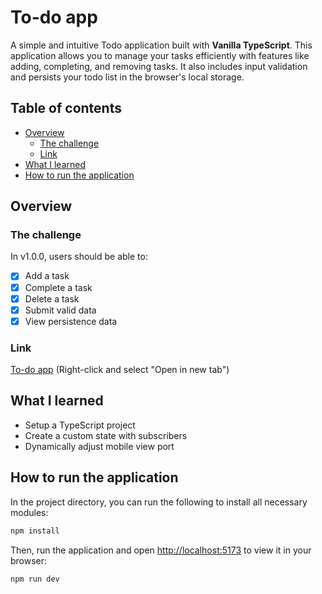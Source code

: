 # To-do app

A simple and intuitive Todo application built with **Vanilla TypeScript**. This application allows you to manage your tasks efficiently with features like adding, completing, and removing tasks. It also includes input validation and persists your todo list in the browser's local storage.

## Table of contents

- [Overview](#overview)
  - [The challenge](#the-challenge)
  - [Link](#link)
- [What I learned](#what-i-learned)
- [How to run the application](#how-to-run-the-application)

## Overview

### The challenge

In v1.0.0, users should be able to:

- [x] Add a task
- [x] Complete a task
- [x] Delete a task
- [x] Submit valid data
- [x] View persistence data

### Link

[To-do app](https://nicopuegher.github.io/ts-lab/to-do/) (Right-click and select "Open in new tab")

## What I learned

- Setup a TypeScript project
- Create a custom state with subscribers
- Dynamically adjust mobile view port

## How to run the application

In the project directory, you can run the following to install all necessary modules:

```bash
npm install
```

Then, run the application and open [http://localhost:5173](http://localhost:5173) to view it in your browser:

```bash
npm run dev
```

